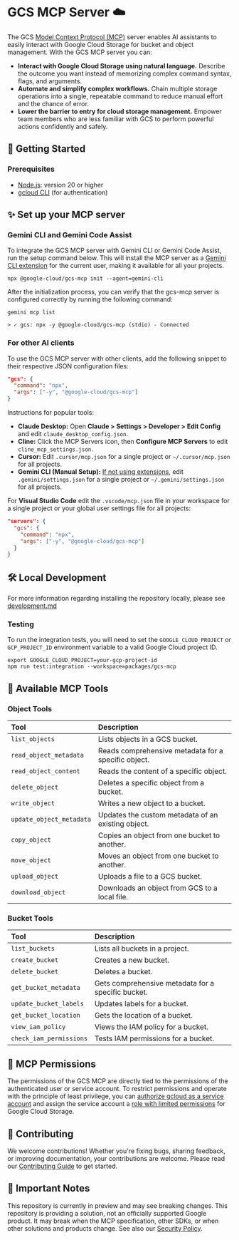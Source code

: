 # GCS MCP Server ☁️

The GCS
[Model Context Protocol (MCP)](https://modelcontextprotocol.io/docs/getting-started/intro)
server enables AI assistants to easily interact with Google Cloud Storage for
bucket and object management. With the GCS MCP server you can:

- **Interact with Google Cloud Storage using natural language.** Describe the
  outcome you want instead of memorizing complex command syntax, flags, and
  arguments.
- **Automate and simplify complex workflows.** Chain multiple storage operations
  into a single, repeatable command to reduce manual effort and the chance of
  error.
- **Lower the barrier to entry for cloud storage management.** Empower team
  members who are less familiar with GCS to perform powerful actions confidently
  and safely.

## 🚀 Getting Started

### Prerequisites

- [Node.js](https://docs.npmjs.com/downloading-and-installing-node-js-and-npm):
  version 20 or higher
- [gcloud CLI](https://cloud.google.com/sdk/docs/install) (for authentication)

## ✨ Set up your MCP server

### Gemini CLI and Gemini Code Assist

To integrate the GCS MCP server with Gemini CLI or Gemini Code Assist, run the
setup command below. This will install the MCP server as a
[Gemini CLI extension](https://github.com/google-gemini/gemini-cli/blob/main/docs/extension.md)
for the current user, making it available for all your projects.

```shell
npx @google-cloud/gcs-mcp init --agent=gemini-cli
```

After the initialization process, you can verify that the gcs-mcp server is
configured correctly by running the following command:

```
gemini mcp list

> ✓ gcs: npx -y @google-cloud/gcs-mcp (stdio) - Connected
```

### For other AI clients

To use the GCS MCP server with other clients, add the following snippet to their
respective JSON configuration files:

```json
"gcs": {
  "command": "npx",
  "args": ["-y", "@google-cloud/gcs-mcp"]
}
```

Instructions for popular tools:

- **Claude Desktop:** Open **Claude > Settings > Developer > Edit Config** and
  edit `claude_desktop_config.json`.
- **Cline:** Click the MCP Servers icon, then **Configure MCP Servers** to edit
  `cline_mcp_settings.json`.
- **Cursor:** Edit `.cursor/mcp.json` for a single project or
  `~/.cursor/mcp.json` for all projects.
- **Gemini CLI (Manual Setup):**
  [If not using extensions](#gemini-cli-and-gemini-code-assist), edit
  `.gemini/settings.json` for a single project or `~/.gemini/settings.json` for
  all projects.

For **Visual Studio Code** edit the `.vscode/mcp.json` file in your workspace
for a single project or your global user settings file for all projects:

```json
"servers": {
  "gcs": {
    "command": "npx",
    "args": ["-y", "@google-cloud/gcs-mcp"]
  }
}
```

## 🛠 Local Development

For more information regarding installing the repository locally, please see
[development.md](doc/DEVELOPMENT.md)

### Testing

To run the integration tests, you will need to set the `GOOGLE_CLOUD_PROJECT` or `GCP_PROJECT_ID` environment variable to a valid Google Cloud project ID.

```shell
export GOOGLE_CLOUD_PROJECT=your-gcp-project-id
npm run test:integration --workspace=packages/gcs-mcp
```

## 🧰 Available MCP Tools

### Object Tools

| Tool                           | Description                                         |
| :----------------------------- | :-------------------------------------------------- |
| `list_objects`                 | Lists objects in a GCS bucket.                      |
| `read_object_metadata`         | Reads comprehensive metadata for a specific object. |
| `read_object_content`          | Reads the content of a specific object.             |
| `delete_object`                | Deletes a specific object from a bucket.            |
| `write_object`                 | Writes a new object to a bucket.                    |
| `update_object_metadata`       | Updates the custom metadata of an existing object.  |
| `copy_object`                  | Copies an object from one bucket to another.        |
| `move_object`                  | Moves an object from one bucket to another.         |
| `upload_object`                | Uploads a file to a GCS bucket.                     |
| `download_object`              | Downloads an object from GCS to a local file.       |

### Bucket Tools

| Tool                    | Description                                        |
| :---------------------- | :------------------------------------------------- |
| `list_buckets`          | Lists all buckets in a project.                    |
| `create_bucket`         | Creates a new bucket.                              |
| `delete_bucket`         | Deletes a bucket.                                  |
| `get_bucket_metadata`   | Gets comprehensive metadata for a specific bucket. |
| `update_bucket_labels`  | Updates labels for a bucket.                       |
| `get_bucket_location`   | Gets the location of a bucket.                     |
| `view_iam_policy`       | Views the IAM policy for a bucket.                 |
| `check_iam_permissions` | Tests IAM permissions for a bucket.                |

## 🔑 MCP Permissions

The permissions of the GCS MCP are directly tied to the permissions of the
authenticated user or service account. To restrict permissions and operate with
the principle of least privilege, you can
[authorize gcloud as a service account](https://cloud.google.com/sdk/docs/authorizing#service-account)
and assign the service account a
[role with limited permissions](https://cloud.google.com/iam/docs/roles-overview)
for Google Cloud Storage.

## 👥 Contributing

We welcome contributions! Whether you're fixing bugs, sharing feedback, or
improving documentation, your contributions are welcome. Please read our
[Contributing Guide](CONTRIBUTING.md) to get started.

## 📄 Important Notes

This repository is currently in preview and may see breaking changes. This
repository is providing a solution, not an officially supported Google product.
It may break when the MCP specification, other SDKs, or when other solutions
and products change. See also our [Security Policy](SECURITY.md).
